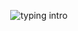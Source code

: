 <p align="center">
<img src="https://readme-typing-svg.herokuapp.com?color=08CE90&center=true&vCenter=true&lines=Hello+there!;My+name's+Clovis!;I+study+Computer+Science!;" alt="typing intro">
</p>

<!--
### Upcoming endeavours
- Set up **i3**, **Tmux**, and **Fzf** on my personal machine
--->
